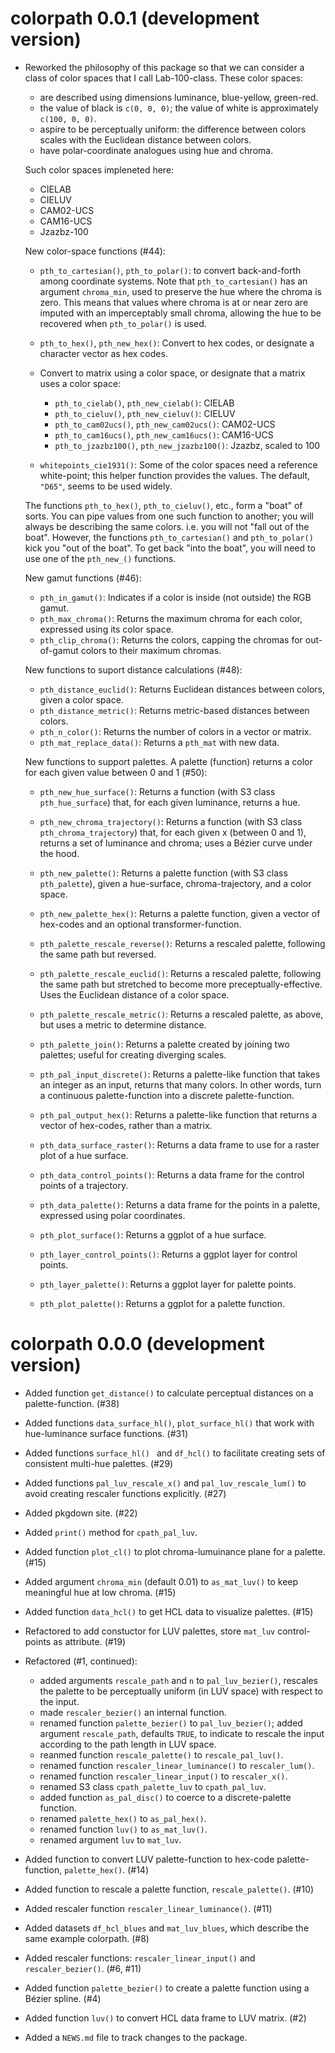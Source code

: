 # colorpath 0.0.1 (development version)

* Reworked the philosophy of this package so that we can consider a class of color spaces that I call Lab-100-class. 
  These color spaces:
  
  - are described using dimensions luminance, blue-yellow, green-red.
  - the value of black is `c(0, 0, 0)`; the value of white is approximately `c(100, 0, 0)`.
  - aspire to be perceptually uniform: the difference between colors scales with the Euclidean distance between colors.
  - have polar-coordinate analogues using hue and chroma.
  
  Such color spaces impleneted here:
  
  - CIELAB
  - CIELUV
  - CAM02-UCS
  - CAM16-UCS
  - Jzazbz-100

  New color-space functions (#44):
  
  - `pth_to_cartesian()`, `pth_to_polar()`: to convert back-and-forth among coordinate systems.
    Note that `pth_to_cartesian()` has an argument `chroma_min`, used to preserve the hue where the chroma is zero.
    This means that values where chroma is at or near zero are imputed with an imperceptably small chroma, allowing the
    hue to be recovered when `pth_to_polar()` is used.
  
  - `pth_to_hex()`, `pth_new_hex()`: Convert to hex codes, or designate a character vector as hex codes.
  
  - Convert to matrix using a color space, or designate that a matrix uses a color space:
  
    - `pth_to_cielab()`, `pth_new_cielab()`: CIELAB
    - `pth_to_cieluv()`, `pth_new_cieluv()`: CIELUV
    - `pth_to_cam02ucs()`, `pth_new_cam02ucs()`: CAM02-UCS
    - `pth_to_cam16ucs()`, `pth_new_cam16ucs()`: CAM16-UCS
    - `pth_to_jzazbz100()`, `pth_new_jzazbz100()`: Jzazbz, scaled to 100

  - `whitepoints_cie1931()`: Some of the color spaces need a reference white-point; this helper function provides the values. 
    The default, `"D65"`, seems to be used widely. 
  
  The functions `pth_to_hex()`, `pth_to_cieluv()`, etc., form a "boat" of sorts. 
  You can pipe values from one such function to another; you will always be describing the same colors. 
  i.e. you will not "fall out of the boat". 
  However, the functions `pth_to_cartesian()` and `pth_to_polar()` kick you "out of the boat".
  To get back "into the boat", you will need to use one of the `pth_new_()` functions.
  
  New gamut functions (#46):
  
  - `pth_in_gamut()`: Indicates if a color is inside (not outside) the RGB gamut.
  - `pth_max_chroma()`: Returns the maximum chroma for each color, expressed using its color space.
  - `pth_clip_chroma()`: Returns the colors, capping the chromas for out-of-gamut colors to their maximum chromas.
  
  New functions to suport distance calculations (#48):
  
  - `pth_distance_euclid()`: Returns Euclidean distances between colors, given a color space. 
  - `pth_distance_metric()`: Returns metric-based distances between colors.
  - `pth_n_color()`: Returns the number of colors in a vector or matrix.
  - `pth_mat_replace_data()`: Returns a `pth_mat` with new data.
  
  New functions to support palettes. A palette (function) returns a color for each given value between 0 and 1 (#50):
  
  - `pth_new_hue_surface()`: Returns a function (with S3 class `pth_hue_surface`) that, for each given luminance, returns a hue.
  - `pth_new_chroma_trajectory()`: Returns a function (with S3 class `pth_chroma_trajectory`) that, for each given x (between 0 and 1), returns a set of luminance and chroma; uses a Bézier curve under the hood.
  
  - `pth_new_palette()`: Returns a palette function (with S3 class `pth_palette`), given a hue-surface, chroma-trajectory, and a color space.
  - `pth_new_palette_hex()`: Returns a palette function, given a vector of hex-codes and an optional transformer-function.
  
  - `pth_palette_rescale_reverse()`: Returns a rescaled palette, following the same path but reversed.   
  - `pth_palette_rescale_euclid()`: Returns a rescaled palette, following the same path but stretched to become more preceptually-effective. 
  Uses the Euclidean distance of a color space.
  - `pth_palette_rescale_metric()`: Returns a rescaled palette, as above, but uses a metric to determine distance.
  
  - `pth_palette_join()`: Returns a palette created by joining two palettes; useful for creating diverging scales.
  
  - `pth_pal_input_discrete()`: Returns a palette-like function that takes an integer as an input, returns that many colors. 
  In other words, turn a continuous palette-function into a discrete palette-function.
  - `pth_pal_output_hex()`: Returns a palette-like function that returns a vector of hex-codes, rather than a matrix.
  
  - `pth_data_surface_raster()`: Returns a data frame to use for a raster plot of a hue surface.
  - `pth_data_control_points()`: Returns a data frame for the control points of a trajectory.
  - `pth_data_palette()`: Returns a data frame for the points in a palette, expressed using polar coordinates.
  
  - `pth_plot_surface()`: Returns a ggplot of a hue surface.
  - `pth_layer_control_points()`: Returns a ggplot layer for control points.
  - `pth_layer_palette()`: Returns a ggplot layer for palette points.

  - `pth_plot_palette()`: Returns a ggplot for a palette function.
  
# colorpath 0.0.0 (development version)

* Added function `get_distance()` to calculate perceptual distances on a palette-function. (#38)

* Added functions `data_surface_hl()`, `plot_surface_hl()` that work with hue-luminance surface functions. (#31)

* Added functions `surface_hl() ` and `df_hcl()` to facilitate creating sets of consistent multi-hue palettes. (#29)

* Added functions `pal_luv_rescale_x()` and `pal_luv_rescale_lum()` to avoid creating rescaler functions explicitly. (#27)

* Added pkgdown site. (#22)

* Added `print()` method for `cpath_pal_luv`.

* Added function `plot_cl()` to plot chroma-lumuinance plane for a palette. (#15)

* Added argument `chroma_min` (default 0.01) to `as_mat_luv()` to keep meaningful hue at low chroma. (#15)

* Added function `data_hcl()` to get HCL data to visualize palettes. (#15)

* Refactored to add constuctor for LUV palettes, store `mat_luv` control-points as attribute. (#19)

* Refactored (#1, continued):

  - added arguments `rescale_path` and `n` to `pal_luv_bezier()`, rescales the palette to be perceptually uniform (in LUV space) with respect to the input. 
  - made `rescaler_bezier()` an internal function.
  - renamed function `palette_bezier()` to `pal_luv_bezier()`; added argument 
    `rescale_path`, defaults `TRUE`, to indicate to rescale the input according 
    to the path length in LUV space.
  - reanmed function `rescale_palette()` to `rescale_pal_luv()`.
  - renamed function `rescaler_linear_luminance()` to `rescaler_lum()`.
  - renamed function `rescaler_linear_input()` to `rescaler_x()`.
  - renamed S3 class `cpath_palette_luv` to `cpath_pal_luv`.
  - added function `as_pal_disc()` to coerce to a discrete-palette function.
  - renamed `palette_hex()` to `as_pal_hex()`.
  - renamed function `luv()` to `as_mat_luv()`.
  - renamed argument `luv` to `mat_luv`.

* Added function to convert LUV palette-function to hex-code palette-function, `palette_hex()`. (#14)

* Added function to rescale a palette function, `rescale_palette()`. (#10)

* Added rescaler function `rescaler_linear_luminance()`. (#11)

* Added datasets `df_hcl_blues` and `mat_luv_blues`, which describe the same example colorpath. (#8)

* Added rescaler functions: `rescaler_linear_input()` and `rescaler_bezier()`. (#6, #11)

* Added function `palette_bezier()` to create a palette function using a Bézier spline. (#4)

* Added function `luv()` to convert HCL data frame to LUV matrix. (#2)

* Added a `NEWS.md` file to track changes to the package.
